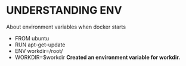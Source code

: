 # UNDERSTANDING ENV
About environment variables when docker starts
* FROM ubuntu
* RUN apt-get-update
* ENV workdir=/root/
* WORKDIR=$workdir
**Created an environment variable for workdir.**

